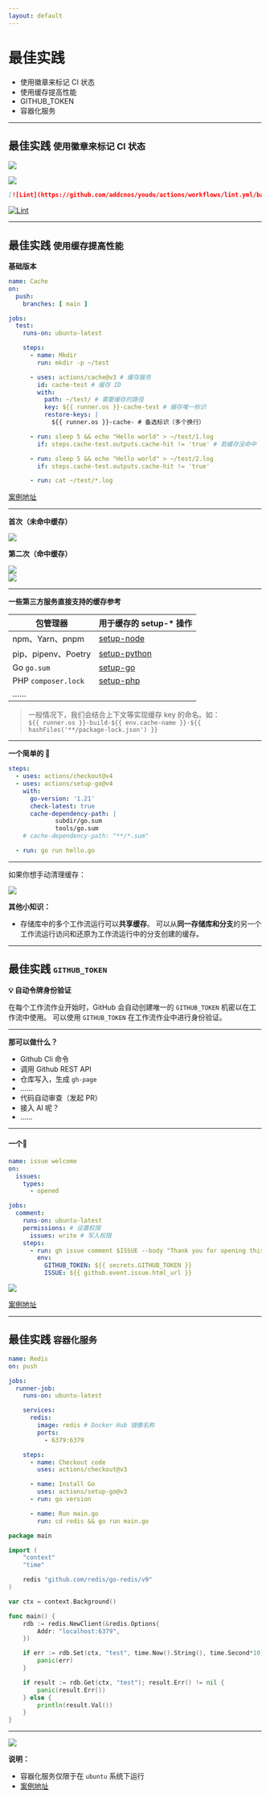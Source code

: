 ```yaml
---
layout: default
---
```


# 最佳实践

- 使用徽章来标记 CI 状态
- 使用缓存提高性能
- GITHUB_TOKEN
- 容器化服务

---

## 最佳实践 <small>使用徽章来标记 CI 状态</small>

<div grid="~ cols-2 gap-4">

<v-clicks>

![](/assets/images/practice-1.png)

![](/assets/images/practice-2.png)

</v-clicks>

</div>

<div class="code-wrap">

<v-clicks>

```markdown
[![Lint](https://github.com/addcnos/youdu/actions/workflows/lint.yml/badge.svg)](https://github.com/addcnos/youdu/actions/workflows/lint.yml)
```

[![Lint](https://github.com/addcnos/youdu/actions/workflows/lint.yml/badge.svg)](https://github.com/addcnos/youdu/actions/workflows/lint.yml)

</v-clicks>

</div>

---

## 最佳实践 <small>使用缓存提高性能</small>

**基础版本**

<div grid="~ cols-2 gap-4">

<div v-click class="overflow-auto h-90">

```yaml
name: Cache
on:
  push:
    branches: [ main ]

jobs:
  test:
    runs-on: ubuntu-latest

    steps:
      - name: Mkdir
        run: mkdir -p ~/test

      - uses: actions/cache@v3 # 缓存服务
        id: cache-test # 缓存 ID
        with:
          path: ~/test/ # 需要缓存的路径
          key: ${{ runner.os }}-cache-test # 缓存唯一标识
          restore-keys: |
            ${{ runner.os }}-cache- # 备选标识（多个换行）

      - run: sleep 5 && echo "Hello world" > ~/test/1.log
        if: steps.cache-test.outputs.cache-hit != 'true' # 若缓存没命中

      - run: sleep 5 && echo "Hello world" > ~/test/2.log
        if: steps.cache-test.outputs.cache-hit != 'true'

      - run: cat ~/test/*.log
```

</div>

<div v-click>

[案例地址](https://github.com/github-actions-templates/example/blob/main/.github/workflows/cache.yml)

</div>

</div>

---

<div grid="~ cols-2 gap-2">

<div v-click>

**首次（未命中缓存）**

<img src="/assets/images/practice-4.png" class="h-70"/>

</div>

<div v-click>

**第二次（命中缓存）**

<img src="/assets/images/practice-5.png" class="h-70"/>

</div>


</div>

<div v-click class="mt-4">

<img src="/assets/images/practice-6.png" class="w-200"/>

</div>

---

**一些第三方服务直接支持的缓存参考**

| 包管理器                | 	用于缓存的 setup-* 操作                                        |
|---------------------|----------------------------------------------------------|
| npm、Yarn、pnpm       | 	[setup-node](https://github.com/actions/setup-node)     |
| pip、pipenv、Poetry   | 	[setup-python](https://github.com/actions/setup-python) |
| Go `go.sum`         | 	[setup-go](https://github.com/actions/setup-go)         |
| PHP `composer.lock` | 	[setup-php](https://github.com/shivammathur/setup-php)  |
| ……                  | 	                                                        |

<div v-click class="mt-4">

> 一般情况下，我们会结合上下文等实现缓存 key 的命名。如：  
> `${{ runner.os }}-build-${{ env.cache-name }}-${{ hashFiles('**/package-lock.json') }}`

</div>

---

**一个简单的 🌰**

```yaml
steps:
  - uses: actions/checkout@v4
  - uses: actions/setup-go@v4
    with:
      go-version: '1.21'
      check-latest: true
      cache-dependency-path: |
             subdir/go.sum
             tools/go.sum
    # cache-dependency-path: "**/*.sum"

  - run: go run hello.go
```

---

如果你想手动清理缓存：

<img src="/assets/images/practice-7.png" class="w-200"/>

<v-click>

**其他小知识：**

- 存储库中的多个工作流运行可以**共享缓存**。 可以从**同一存储库和分支**的另一个工作流运行访问和还原为工作流运行中的分支创建的缓存。

</v-click>

---

## 最佳实践 <small>`GITHUB_TOKEN`</small>

**💡 自动令牌身份验证**

<v-click>

在每个工作流作业开始时，GitHub 会自动创建唯一的 `GITHUB_TOKEN` 机密以在工作流中使用。 可以使用 `GITHUB_TOKEN` 在工作流作业中进行身份验证。

</v-click>

<v-click>

<hr class="opacity-10 mt-1 mb-1" />

**那可以做什么？**

</v-click>

<v-clicks>

- Github Cli 命令
- 调用 Github REST API
- 仓库写入，生成 `gh-page`
- ……
- 代码自动审查（发起 PR）
- 接入 AI 呢？
- ……

</v-clicks>

---

#### 一个🌰

<div class="flex gap-4">

<div v-click class="overflow-auto h-100 w-100">

```yaml
name: issue welcome
on:
  issues:
    types:
      - opened

jobs:
  comment:
    runs-on: ubuntu-latest
    permissions: # 设置权限
      issues: write # 写入权限
    steps:
      - run: gh issue comment $ISSUE --body "Thank you for opening this issue!"
        env:
          GITHUB_TOKEN: ${{ secrets.GITHUB_TOKEN }}
          ISSUE: ${{ github.event.issue.html_url }}
```
</div>

<div>

<img v-click src="/assets/images/practice-8.png" class="w-100"/>

<div v-click>

[案例地址](https://github.com/github-actions-templates/example/blob/main/.github/workflows/issue-welcome.yml)

</div>

</div>

</div>


---

## 最佳实践 <small>容器化服务</small>


<div class="flex gap-4">

<div v-click class="overflow-auto h-100 w-100">

```yaml
name: Redis
on: push

jobs:
  runner-job:
    runs-on: ubuntu-latest

    services:
      redis:
        image: redis # Docker Hub 镜像名称
        ports:
          - 6379:6379

    steps:
      - name: Checkout code
        uses: actions/checkout@v3

      - name: Install Go
        uses: actions/setup-go@v3
      - run: go version

      - name: Run main.go
        run: cd redis && go run main.go
```
</div>

<div v-click class="overflow-auto h-100 w-100">

```go
package main

import (
	"context"
	"time"

	redis "github.com/redis/go-redis/v9"
)

var ctx = context.Background()

func main() {
	rdb := redis.NewClient(&redis.Options{
		Addr: "localhost:6379",
	})

	if err := rdb.Set(ctx, "test", time.Now().String(), time.Second*10).Err(); err != nil {
		panic(err)
	}

	if result := rdb.Get(ctx, "test"); result.Err() != nil {
		panic(result.Err())
	} else {
		println(result.Val())
	}
}
```

</div>

</div>

---

<img v-click src="/assets/images/practice-3.png" class="h-90"/>

<v-click>

**说明：**


</v-click>


<v-clicks>

- 容器化服务仅限于在 `ubuntu` 系统下运行
- [案例地址](https://github.com/github-actions-templates/example/blob/main/.github/workflows/redis.yml)

</v-clicks>
